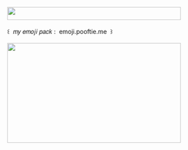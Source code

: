 <img width="400" height="30" src="https://middlepot.com/img/lacey.png">\
  \
 ‌ ‌ ‌ ‌ ‌ ‌ ‌ ‌ ‌ ‌ ‌ ‌꒰ ‌ 𝑚𝑦 𝑒𝑚𝑜𝑗𝑖 𝑝𝑎𝑐𝑘 : ‌ emoji.pooftie.me ‌ ꒱\
  \
<img width="400" height="230" src="https://middlepot.com/img/luv.jpg">
